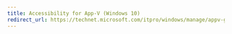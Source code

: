```yaml
---
title: Accessibility for App-V (Windows 10)
redirect_url: https://technet.microsoft.com/itpro/windows/manage/appv-getting-started
---
```

